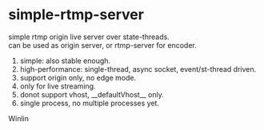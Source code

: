 simple-rtmp-server
==================

simple rtmp origin live server over state-threads.<br/>
can be used as origin server, or rtmp-server for encoder.

1. simple: also stable enough.
2. high-performance: single-thread, async socket, event/st-thread driven.
3. support origin only, no edge mode.
4. only for live streaming.
5. donot support vhost, \_\_defaultVhost\_\_ only.
6. single process, no multiple processes yet.

Winlin

